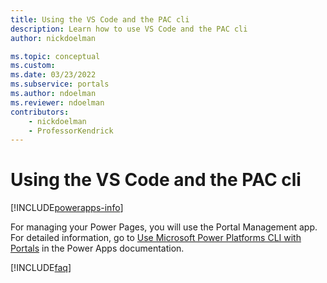 ```yaml
---
title: Using the VS Code and the PAC cli
description: Learn how to use VS Code and the PAC cli
author: nickdoelman

ms.topic: conceptual
ms.custom: 
ms.date: 03/23/2022
ms.subservice: portals
ms.author: ndoelman
ms.reviewer: ndoelman
contributors:
    - nickdoelman
    - ProfessorKendrick
---
```


# Using the VS Code and the PAC cli

[!INCLUDE[powerapps-info](../includes/cc-powerapps-info.md)]

For managing your Power Pages, you will use the Portal Management app. For detailed information, go to [Use Microsoft Power Platforms CLI with Portals](/powerapps/maker/portals/power-apps/cli-tutorial) in the Power Apps documentation.

[!INCLUDE[faq](../faq.yml)]